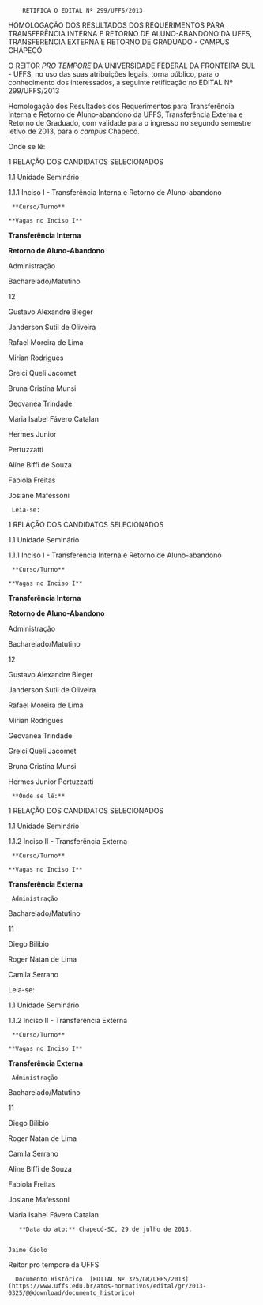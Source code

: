         RETIFICA O EDITAL Nº 299/UFFS/2013  

HOMOLOGAÇÃO DOS RESULTADOS DOS REQUERIMENTOS PARA TRANSFERÊNCIA INTERNA E RETORNO DE ALUNO-ABANDONO DA UFFS, TRANSFERENCIA EXTERNA E RETORNO DE GRADUADO - CAMPUS CHAPECÓ

 O REITOR *PRO TEMPORE* DA UNIVERSIDADE FEDERAL DA FRONTEIRA SUL - UFFS, no uso das suas atribuições legais, torna público, para o conhecimento dos interessados, a seguinte retificação no EDITAL Nº 299/UFFS/2013

 Homologação dos Resultados dos Requerimentos para Transferência Interna e Retorno de Aluno-abandono da UFFS, Transferência Externa e Retorno de Graduado, com validade para o ingresso no segundo semestre letivo de 2013, para o *campus* Chapecó.

 Onde se lê:

 1 RELAÇÃO DOS CANDIDATOS SELECIONADOS

 1.1 Unidade Seminário

 1.1.1 Inciso I - Transferência Interna e Retorno de Aluno-abandono

     **Curso/Turno**

    **Vagas no Inciso I**

   **Transferência Interna**

   **Retorno de Aluno-Abandono**

      

  

 Administração

 Bacharelado/Matutino

    

  

 12

   Gustavo Alexandre Bieger

 Janderson Sutil de Oliveira

 Rafael Moreira de Lima

 Mirian Rodrigues

 Greici Queli Jacomet

 Bruna Cristina Munsi

   Geovanea Trindade

 Maria Isabel Fávero Catalan

 Hermes Junior

 Pertuzzatti

 Aline Biffi de Souza

 Fabiola Freitas

 Josiane Mafessoni

     Leia-se:

 1 RELAÇÃO DOS CANDIDATOS SELECIONADOS

 1.1 Unidade Seminário

 1.1.1 Inciso I - Transferência Interna e Retorno de Aluno-abandono

     **Curso/Turno**

    **Vagas no Inciso I**

   **Transferência Interna**

   **Retorno de Aluno-Abandono**

      

  

 Administração

 Bacharelado/Matutino

    

 12

   Gustavo Alexandre Bieger

 Janderson Sutil de Oliveira

 Rafael Moreira de Lima

 Mirian Rodrigues

 Geovanea Trindade

 Greici Queli Jacomet

 Bruna Cristina Munsi

    

 Hermes Junior Pertuzzatti

  

  

     **Onde se lê:**

 1 RELAÇÃO DOS CANDIDATOS SELECIONADOS

 1.1 Unidade Seminário

 1.1.2 Inciso II - Transferência Externa

     **Curso/Turno**

    **Vagas no Inciso I**

   **Transferência Externa**

     Administração

 Bacharelado/Matutino

   11

   Diego Bilibio

 Roger Natan de Lima

 Camila Serrano

      

 Leia-se:

 1.1 Unidade Seminário

 1.1.2 Inciso II - Transferência Externa

     **Curso/Turno**

    **Vagas no Inciso I**

   **Transferência Externa**

     Administração

 Bacharelado/Matutino

    

 11

   Diego Bilibio

 Roger Natan de Lima

 Camila Serrano

 Aline Biffi de Souza

 Fabiola Freitas

 Josiane Mafessoni

 Maria Isabel Fávero Catalan

       **Data do ato:** Chapecó-SC, 29 de julho de 2013.   
 

    Jaime Giolo   
 Reitor pro tempore da UFFS 

      Documento Histórico  [EDITAL Nº 325/GR/UFFS/2013](https://www.uffs.edu.br/atos-normativos/edital/gr/2013-0325/@@download/documento_historico)     
      